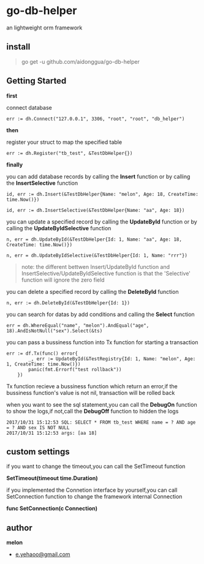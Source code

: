 # go-db-helper
an lightweight orm framework


## install
> go get -u github.com/aidonggua/go-db-helper

## Getting Started

**first**

connect database

    err := dh.Connect("127.0.0.1", 3306, "root", "root", "db_helper")

**then**

register your struct to map the specified table

	err := dh.Register("tb_test", &TestDbHelper{})

**finally**

you can add database records by calling the **Insert** function or by calling the **InsertSelective** function

	id, err := dh.Insert(&TestDbHelper{Name: "melon", Age: 18, CreateTime: time.Now()})

	id, err := dh.InsertSelective(&TestDbHelper{Name: "aa", Age: 18})

 you can update a specified record by calling the **UpdateById** function or by calling the **UpdateByIdSelective** function

 	n, err = dh.UpdateById(&TestDbHelper{Id: 1, Name: "aa", Age: 18, CreateTime: time.Now()})

 	n, err = dh.UpdateByIdSelective(&TestDbHelper{Id: 1, Name: "rrr"})


> note: the different bettwen Insert/UpdateById function and InsertSelective/UpdateByIdSelective function is that the 'Selective' function will ignore the zero field

you can delete a specified record by calling the **DeleteById** function

	n, err := dh.DeleteById(&TestDbHelper{Id: 1})

you can search for datas by add conditions and calling the **Select** function

	err = dh.WhereEqual("name", "melon").AndEqual("age", 18).AndIsNotNull("sex").Select(&ts)

you can pass a bussiness function into Tx function for starting a transaction

	err := df.Tx(func() error{
			_, err := UpdateById(&TestRegistry{Id: 1, Name: "melon", Age: 1, CreateTime: time.Now()})
			panic(fmt.Errorf("test rollback"))
		})

Tx function recieve a bussiness function which return an error,if the bussiness function's value is not nil, transaction will be rolled back

when you want to see the sql statement,you can call the **DebugOn** function to show the logs,if not,call the **DebugOff** function to hidden the logs

	2017/10/31 15:12:53 SQL: SELECT * FROM tb_test WHERE name = ? AND age = ? AND sex IS NOT NULL
	2017/10/31 15:12:53 args: [aa 18]

## custom settings

if you want to change the timeout,you can call the SetTimeout function

**SetTimeout(timeout time.Duration)**

if you implemented the Connetion interface by yourself,you can call SetConnection function to change the framework internal Connection

**func SetConnection(c Connection)**


## author
**melon**

- e.yehaoo@gmail.com
